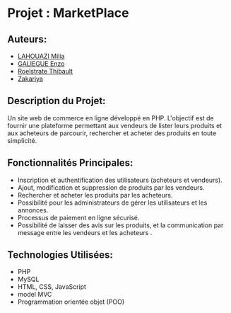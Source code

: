 # Projet : MarketPlace

## Auteurs:
- [LAHOUAZI Milia](https://github.com/melialhz)
- [GALIEGUE Enzo](https://github.com/Enzo0011)
- [Roelstrate Thibault](https://github.com/tibaaault)
- [Zakariya](https://github.com/ZakariyaOSK)

## Description du Projet:

Un site web de commerce en ligne développé en PHP. L'objectif est de fournir une plateforme permettant aux vendeurs de lister leurs produits et aux acheteurs de parcourir, rechercher et acheter des produits en toute simplicité.

## Fonctionnalités Principales:

- Inscription et authentification des utilisateurs (acheteurs et vendeurs).
- Ajout, modification et suppression de produits par les vendeurs.
- Rechercher et acheter les produits par les acheteurs.
- Possibilité pour les administrateurs de gérer les utilisateurs et les annonces.
- Processus de paiement en ligne sécurisé.
- Possibilité de laisser des avis sur les produits, et la communication par message entre les vendeurs et les acheteurs .

## Technologies Utilisées:

- PHP
- MySQL
- HTML, CSS, JavaScript
- model MVC
- Programmation orientée objet (POO)




